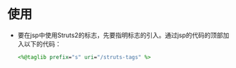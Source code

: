 # 使用

- 要在jsp中使用Struts2的标志，先要指明标志的引入。通过jsp的代码的顶部加入以下的代码：

  ```jsp
  <%@taglib prefix="s" uri="/struts-tags" %>
  ```

  ​

